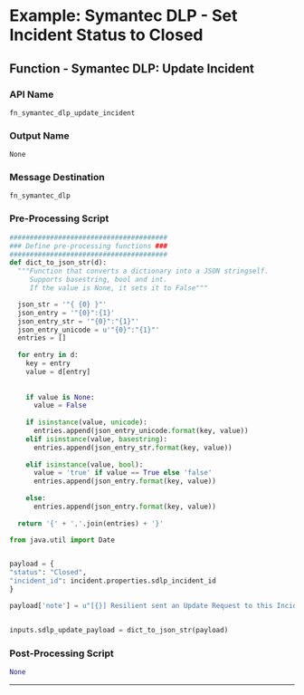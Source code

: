 <!--
    DO NOT MANUALLY EDIT THIS FILE
    THIS FILE IS AUTOMATICALLY GENERATED WITH resilient-sdk codegen
-->

# Example: Symantec DLP - Set Incident Status to Closed

## Function - Symantec DLP: Update Incident

### API Name
`fn_symantec_dlp_update_incident`

### Output Name
`None`

### Message Destination
`fn_symantec_dlp`

### Pre-Processing Script
```python
#######################################
### Define pre-processing functions ###
#######################################
def dict_to_json_str(d):
  """Function that converts a dictionary into a JSON stringself.
     Supports basestring, bool and int.
     If the value is None, it sets it to False"""

  json_str = '"{ {0} }"'
  json_entry = '"{0}":{1}'
  json_entry_str = '"{0}":"{1}"'
  json_entry_unicode = u'"{0}":"{1}"'
  entries = [] 
  
  for entry in d:
    key = entry
    value = d[entry]
    
      
    if value is None:
      value = False
      
    if isinstance(value, unicode):
      entries.append(json_entry_unicode.format(key, value))
    elif isinstance(value, basestring):
      entries.append(json_entry_str.format(key, value))
    
    elif isinstance(value, bool):
      value = 'true' if value == True else 'false'
      entries.append(json_entry.format(key, value))
    
    else:
      entries.append(json_entry.format(key, value))
  
  return '{' + ','.join(entries) + '}'

from java.util import Date


payload = {
"status": "Closed",
"incident_id": incident.properties.sdlp_incident_id
}

payload['note'] = u"[{}] Resilient sent an Update Request to this Incident. Status was changed to {}".format(Date(), payload["status"])


inputs.sdlp_update_payload = dict_to_json_str(payload)
```

### Post-Processing Script
```python
None
```

---

